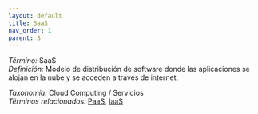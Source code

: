 ```yaml
---
layout: default
title: SaaS
nav_order: 1
parent: S
---
```


*Término:* SaaS  
*Definición:* Modelo de distribución de software donde las aplicaciones se alojan en la nube y se acceden a través de internet.

*Taxonomía:* Cloud Computing / Servicios  
*Términos relacionados:* [PaaS](https://maleniski.github.io/diccionario-angl-tec-mx/docs/alfabeticamente/P/paas/), [IaaS](https://maleniski.github.io/diccionario-angl-tec-mx/docs/alfabeticamente/I/iaas/)
